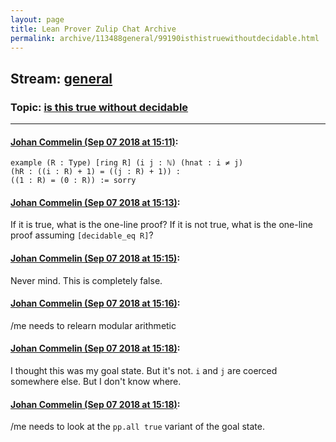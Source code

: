 ```yaml
---
layout: page
title: Lean Prover Zulip Chat Archive 
permalink: archive/113488general/99190isthistruewithoutdecidable.html
---
```


## Stream: [general](index.html)
### Topic: [is this true without decidable](99190isthistruewithoutdecidable.html)

---

#### [Johan Commelin (Sep 07 2018 at 15:11)](https://leanprover.zulipchat.com/#narrow/stream/113488-general/topic/is%20this%20true%20without%20decidable/near/133509753):
```lean
example (R : Type) [ring R] (i j : ℕ) (hnat : i ≠ j)
(hR : ((i : R) + 1) = ((j : R) + 1)) :
((1 : R) = (0 : R)) := sorry
```

#### [Johan Commelin (Sep 07 2018 at 15:13)](https://leanprover.zulipchat.com/#narrow/stream/113488-general/topic/is%20this%20true%20without%20decidable/near/133509865):
If it is true, what is the one-line proof?
If it is not true, what is the one-line proof assuming `[decidable_eq R]`?

#### [Johan Commelin (Sep 07 2018 at 15:15)](https://leanprover.zulipchat.com/#narrow/stream/113488-general/topic/is%20this%20true%20without%20decidable/near/133509993):
Never mind. This is completely false.

#### [Johan Commelin (Sep 07 2018 at 15:16)](https://leanprover.zulipchat.com/#narrow/stream/113488-general/topic/is%20this%20true%20without%20decidable/near/133510050):
/me needs to relearn modular arithmetic

#### [Johan Commelin (Sep 07 2018 at 15:18)](https://leanprover.zulipchat.com/#narrow/stream/113488-general/topic/is%20this%20true%20without%20decidable/near/133510142):
I thought this was my goal state. But it's not. `i` and `j` are coerced somewhere else. But I don't know where.

#### [Johan Commelin (Sep 07 2018 at 15:18)](https://leanprover.zulipchat.com/#narrow/stream/113488-general/topic/is%20this%20true%20without%20decidable/near/133510154):
/me needs to look at the `pp.all true` variant of the goal state.

